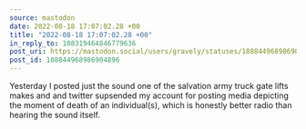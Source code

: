 ```yaml
---
source: mastodon
date: 2022-08-18 17:07:02.28 +00
title: "2022-08-18 17:07:02.28 +00"
in_reply_to: 108319464846779636
post_uri: https://mastodon.social/users/gravely/statuses/108844968986904896
post_id: 108844968986904896
---
```

Yesterday I posted just the sound one of the salvation army truck gate lifts makes and and twitter supsended my account for posting media depicting the moment of death of an individual(s), which is honestly better radio than hearing the sound itself.


